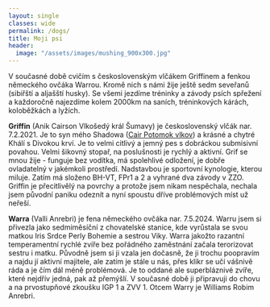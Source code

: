 ```yaml
---
layout: single
classes: wide
permalink: /dogs/
title: Moji psi
header:
  image: "/assets/images/mushing_900x300.jpg"
---
```


V současné době cvičím s československým vlčákem Griffinem a fenkou německého ovčáka Warrou. Kromě nich s námi žije ještě sedm seveřanů (sibiřští a aljašští husky). Se všemi jezdíme tréninky a závody psích spřežení a každoročně najezdíme kolem 2000km na saních, tréninkových kárách, koloběžkách a lyžích.

**Griffin** (Anik Cairson Vlkošedý král Šumavy) je československý vlčák nar. 7.2.2021.  Je to syn mého Shadowa ([Cair Potomok vlkov](https://cair.websnadno.cz/VYCVIK-CESKOSLOVENSKYCH-VLCAKU.html)) a krásné a chytré Khálí s Divokou krví. Je to velmi citlivý a jemný pes s dobráckou submisivní povahou. Velmi šikovný stopař, na poslušnosti je rychlý a aktivní. Grif se mnou žije - funguje bez vodítka, má spolehlivé odložení, je dobře ovladatelný v jakémkoli prostředí. Nadstavbou je sportovní kynologie, kterou miluje. Zatím má složeno BH-VT, FPr1 a 2 a vyhrané dva závody v ZZO. Griffin je přecitlivělý na povrchy a protože jsem nikam nespěchala, nechala jsem původní paniku odeznít a nyní spoustu dříve problémových míst už neřeší.

**Warra** (Valli Anrebri) je fena německého ovčáka nar. 7.5.2024. Warru jsem si přivezla jako sedmiměsíční z chovatelské stanice, kde vyrůstala se svou matkou Iris Srdce Perly Bohemie a sestrou Viky. Warra jakožto razantní temperamentní rychlé zvíře bez pořádného zaměstnání začala terorizovat sestru i matku. Původně jsem si ji vzala jen dočasně, že ji trochu poopravím a najdu jí aktivní majitele, ale zatím je stále u nás, přes klikr se učí vášnivě ráda a je čím dál méně problémová. Je to oddané ale superbláznivé zvíře, které nejdřív jedná, pak až přemýšlí. V současné době ji připravuji do chovu a na prvostupňové zkoušku IGP 1 a ZVV 1. Otcem Warry je Williams Robim Anrebri.